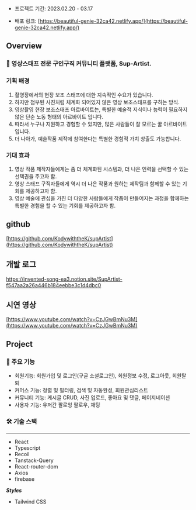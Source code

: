 - 프로젝트 기간: 2023.02.20 - 03.17

- 배포 링크: [https://beautiful-genie-32ca42.netlify.app/](https://beautiful-genie-32ca42.netlify.app/)

## **Overview**

### 🎥 영상스태프 전문 구인구직 커뮤니티 플랫폼, Sup-Artist.


### 기획 배경

1. 촬영장에서의 현장 보조 스태프에 대한 지속적인 수요가 있습니다.
2. 하지만 첨부된 사진처럼 체계화 되어있지 않은 영상 보조스태프를 구하는 방식.
3. 영상촬영 현장 보조스태프 아르바이트는, 특별한 예술적 지식이나 능력이 필요하지 않은 단순 노동 형태의 아르바이트 입니다.
4. 따라서 누구나 지원하고 경험할 수 있지만, 많은 사람들이 잘 모르는 꿀 아르바이트입니다.
5. 더 나아가, 예술작품 제작에 참여한다는 특별한 경험적 가치 창출도 가능합니다.

### 기대 효과

1. 영상 작품 제작자들에게는 좀 더 체계화된 시스템과, 더 나은 인력을 선택할 수 있는 선택권을 주고자 함.
2. 영상 스태프 구직자들에게 역시 더 나은 작품과 원하는 제작팀과 함께할 수 있는 기회를 제공하고자 함.
3. 영상 예술에 관심을 가진 더 다양한 사람들에게 작품이 만들어지는 과정을 함께하는 특별한 경험을 할 수 있는 기회를 제공하고자 함.

## github

[https://github.com/KodywiththeK/supArtist](https://github.com/KodywiththeK/supArtist)

## 개발 로그

https://invented-song-ea3.notion.site/SupArtist-f547aa2a26a446b184eebbe3c1d4dbc0

## 시연 영상

[https://www.youtube.com/watch?v=CzJGwBmNu3M](https://www.youtube.com/watch?v=CzJGwBmNu3M)

## Project

### 🔗 주요 기능

- 회원기능: 회원가입 및 로그인(구글 소셜로그인), 회원정보 수정, 로그아웃, 회원탈퇴
- 커머스 기능: 정렬 및 필터링, 검색 및 자동완성, 회원관심리스트
- 커뮤니티 기능: 게시글 CRUD, 사진 업로드, 좋아요 및 댓글, 페이지네이션
- 사용자 기능: 유저간 팔로잉 팔로우, 채팅

### 🛠 기술 스택

---

- React
- Typescript
- Recoil
- Tanstack-Query
- React-router-dom
- Axios
- firebase

***Styles***

- Tailwind CSS
